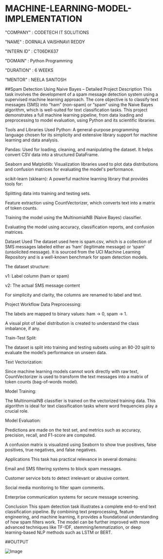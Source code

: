 # MACHINE-LEARNING-MODEL-IMPLEMENTATION

"COMPANY" : CODETECH IT SOLUTIONS

"NAME" : DORNALA VAISHNAVI REDDY

"INTERN ID" : CT06DK637

"DOMAIN" : Python Programming

"DURATION" : 6 WEEKS

"MENTOR" : NEELA SANTOSH

##Spam Detection Using Naive Bayes – Detailed Project Description
This task involves the development of a spam message detection system using a supervised machine learning approach. The core objective is to classify text messages (SMS) into “ham” (non-spam) or “spam” using the Naive Bayes algorithm, which is well-suited for text classification tasks. This project demonstrates a full machine learning pipeline, from data loading and preprocessing to model evaluation, using Python and its scientific libraries.

Tools and Libraries Used
Python: A general-purpose programming language chosen for its simplicity and extensive library support for machine learning and data analysis.

Pandas: Used for loading, cleaning, and manipulating the dataset. It helps convert CSV data into a structured DataFrame.

Seaborn and Matplotlib: Visualization libraries used to plot data distributions and confusion matrices for evaluating the model's performance.

scikit-learn (sklearn): A powerful machine learning library that provides tools for:

Splitting data into training and testing sets.

Feature extraction using CountVectorizer, which converts text into a matrix of token counts.

Training the model using the MultinomialNB (Naive Bayes) classifier.

Evaluating the model using accuracy, classification reports, and confusion matrices.

Dataset Used
The dataset used here is spam.csv, which is a collection of SMS messages labeled either as ‘ham’ (legitimate message) or ‘spam’ (unsolicited message). It is sourced from the UCI Machine Learning Repository and is a well-known benchmark for spam detection models.

The dataset structure:

v1: Label column (ham or spam)

v2: The actual SMS message content

For simplicity and clarity, the columns are renamed to label and text.

Project Workflow
Data Preprocessing:

The labels are mapped to binary values: ham → 0, spam → 1.

A visual plot of label distribution is created to understand the class imbalance, if any.

Train-Test Split:

The dataset is split into training and testing subsets using an 80-20 split to evaluate the model’s performance on unseen data.

Text Vectorization:

Since machine learning models cannot work directly with raw text, CountVectorizer is used to transform the text messages into a matrix of token counts (bag-of-words model).

Model Training:

The MultinomialNB classifier is trained on the vectorized training data. This algorithm is ideal for text classification tasks where word frequencies play a crucial role.

Model Evaluation:

Predictions are made on the test set, and metrics such as accuracy, precision, recall, and F1-score are computed.

A confusion matrix is visualized using Seaborn to show true positives, false positives, true negatives, and false negatives.

Applications
This task has practical relevance in several domains:

Email and SMS filtering systems to block spam messages.

Customer service bots to detect irrelevant or abusive content.

Social media monitoring to filter spam comments.

Enterprise communication systems for secure message screening.

Conclusion
This spam detection task illustrates a complete end-to-end text classification pipeline. By combining text preprocessing, feature engineering, and machine learning, it provides a foundational understanding of how spam filters work. The model can be further improved with more advanced techniques like TF-IDF, stemming/lemmatization, or deep learning-based NLP methods such as LSTM or BERT.

##OUTPUT

![Image](https://github.com/user-attachments/assets/041bc76b-512d-4e02-bedc-8f309c98444f)
